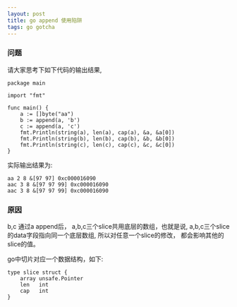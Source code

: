```yaml
---
layout: post
title: go append 使用陷阱
tags: go gotcha
---
```


### 问题
请大家思考下如下代码的输出结果,

```
package main

import "fmt"

func main() {
	a := []byte("aa")
	b := append(a, 'b')
	c := append(a, 'c')
	fmt.Println(string(a), len(a), cap(a), &a, &a[0])
	fmt.Println(string(b), len(b), cap(b), &b, &b[0])
	fmt.Println(string(c), len(c), cap(c), &c, &c[0])
}
```
实际输出结果为:

```
aa 2 8 &[97 97] 0xc000016090
aac 3 8 &[97 97 99] 0xc000016090
aac 3 8 &[97 97 99] 0xc000016090
```
### 原因

b,c 通过a append后， a,b,c三个slice共用底层的数组，也就是说,
a,b,c三个slice的data字段指向同一个底层数组,
所以对任意一个slice的修改， 都会影响其他的slice的值。

go中切片对应一个数据结构，如下:

```
type slice struct {
    array unsafe.Pointer
    len   int
    cap   int
}
```




